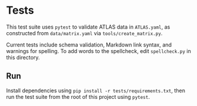 # Tests

This test suite uses `pytest` to validate ATLAS data in `ATLAS.yaml`, as constructed from `data/matrix.yaml` via `tools/create_matrix.py`.

Current tests include schema validation, Markdown link syntax, and warnings for spelling.  To add words to the spellcheck,
edit `spellcheck.py` in this directory.

## Run

Install dependencies using `pip install -r tests/requirements.txt`, then run the test suite from the root of this project using `pytest`.
